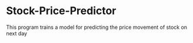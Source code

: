 # Stock-Price-Predictor
This program trains a model for predicting the price movement of stock on next day
